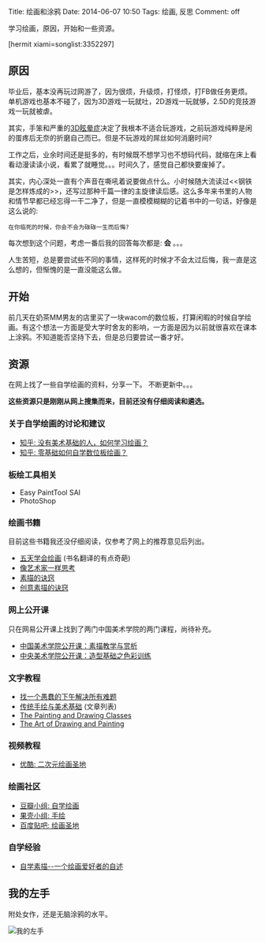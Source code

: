 Title: 绘画和涂鸦
Date: 2014-06-07 10:50
Tags: 绘画, 反思
Comment: off

[0]: /static/images/mydrawings/my-left-hand.jpg
[1]: http://www.guokr.com/article/7225/
[2]: http://www.zhihu.com/question/19559029
[3]: http://www.zhihu.com/question/21312624
[4]: http://book.douban.com/subject/5263615/
[5]: http://book.douban.com/subject/1055088/
[6]: http://book.douban.com/subject/1154707/
[7]: http://book.douban.com/subject/3372470/
[8]: http://v.163.com/special/cuvocw/sumiao.html
[9]: http://v.163.com/special/cuvocw/zaoxingjichu.html
[10]: http://painting-course.com/the-painting-and-drawing-classes/
[11]: https://www.open2study.com/courses/the-art-of-drawing-and-painting
[12]: http://www.chahua.org/php/list.php?id=14
[13]: http://i.youku.com/u/UNTIxMTMyNDQ0/videos
[14]: http://www.douban.com/group/151273/
[15]: http://www.guokr.com/group/185/
[16]: http://tieba.baidu.com/f?kw=%BB%E6%BB%AD%CA%A5%B5%D8
[17]: http://book.douban.com/review/1764982/
[18]: http://hi.baidu.com/comic520/item/0b35f61fe1f067a7ffded563
[19]: http://www.guokr.com/article/7225/

学习绘画，原因，开始和一些资源。

[hermit xiami=songlist:3352297]

## 原因

毕业后，基本没再玩过网游了，因为很烦，升级烦，打怪烦，打FB做任务更烦。单机游戏也基本不碰了，因为3D游戏一玩就吐，2D游戏一玩就够，2.5D的竞技游戏一玩就被虐。

其实，手笨和严重的[3D眩晕症][19]决定了我根本不适合玩游戏，之前玩游戏纯粹是闲的蛋疼后无奈的折磨自己而已。但是不玩游戏的屌丝如何消磨时间?

工作之后，业余时间还是挺多的，有时候既不想学习也不想码代码，就缩在床上看看动漫读读小说，看累了就睡觉。。。时间久了，感觉自己都快要废掉了。

其实，内心深处一直有个声音在嘶吼着说要做点什么。小时候随大流读过<<钢铁是怎样炼成的>>，还写过那种千篇一律的主旋律读后感。这么多年来书里的人物和情节早都已经忘得一干二净了，但是一直模模糊糊的记着书中的一句话，好像是这么说的:

    在你临死的时候，你会不会为碌碌一生而后悔?

每次想到这个问题，考虑一番后我的回答每次都是: **会** 。。。

人生苦短，总是要尝试些不同的事情，这样死的时候才不会太过后悔，我一直是这么想的，但惭愧的是一直没能这么做。

## 开始

前几天在奶茶MM男友的店里买了一块wacom的数位板，打算闲暇的时候自学绘画。有这个想法一方面是受大学时舍友的影响，一方面是因为以前就很喜欢在课本上涂鸦。不知道能否坚持下去，但是总归要尝试一番才好。

## 资源

在网上找了一些自学绘画的资料，分享一下。<i class="fa fa-sun-o fa-spin"></i> 不断更新中。。。

**这些资源只是刚刚从网上搜集而来，目前还没有仔细阅读和遴选。**

### 关于自学绘画的讨论和建议

* [知乎: 没有美术基础的人，如何学习绘画？][2]
* [知乎: 零基础如何自学数位板绘画？][3]

### 板绘工具相关

* Easy PaintTool SAI
* PhotoShop

### 绘画书籍

目前这些书籍我还没仔细阅读，仅参考了网上的推荐意见后列出。

* [五天学会绘画][4] (书名翻译的有点奇葩)
* [像艺术家一样思考][5]
* [素描的诀窍][6]
* [创意素描的诀窍][7]

### 网上公开课

只在网易公开课上找到了两门中国美术学院的两门课程，尚待补充。

* [中国美术学院公开课：素描教学与赏析][8]
* [中央美术学院公开课：造型基础之色彩训练][9]

### 文字教程

* [找一个愚蠢的下午解决所有难题][18]
* [传统手绘与美术基础][12] (文章列表)
* [The Painting and Drawing Classes][10]
* [The Art of Drawing and Painting][11]

### 视频教程

* [优酷: 二次元绘画圣地][13]

### 绘画社区

* [豆瓣小组: 自学绘画][14]
* [果壳小组: 手绘][15]
* [百度贴吧: 绘画圣地][16]

### 自学经验

* [自学素描--一个绘画爱好者的自述][17]

## 我的左手
附处女作，还是无脑涂鸦的水平。

![我的左手][0]


